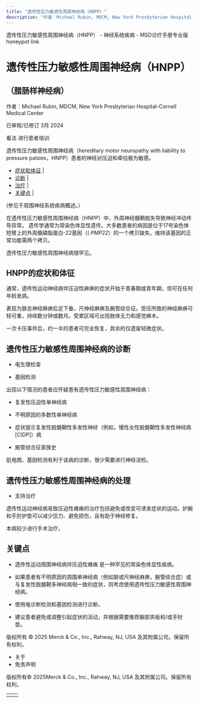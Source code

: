 ```yaml
---
title: "遗传性压力敏感性周围神经病（HNPP）"
description: "作者：Michael Rubin, MDCM, New York Presbyterian Hospital-Cornell Medical Center"
---
```


﻿遗传性压力敏感性周围神经病（HNPP） - 神经系统疾病 - MSD诊疗手册专业版 honeypot link

# 遗传性压力敏感性周围神经病（HNPP）

## （腊肠样神经病）

作者：Michael Rubin, MDCM, New York Presbyterian Hospital-Cornell Medical Center

已审核/已修订 3月 2024

看法 进行患者培训

遗传性压力敏感性周围神经病（hereditary motor neuropathy with liability to pressure palsies，HNPP）患者的神经对压迫和牵拉极为敏感。

- [症状和体征](#症状和体征_v27841086_zh) \|
- [诊断](#诊断_v27841094_zh) \|
- [治疗](#治疗_v27841112_zh) \|
- [关键点](#关键点_v39261763_zh) \|

(参见于周围神经系统疾病概述。）

在遗传性压力敏感性周围神经病（HNPP）中，外周神经髓鞘脱失导致神经冲动传导异常。 遗传学通常为常染色体显性遗传。大多数患者的病因是位于17号染色体短臂上的外周髓磷脂蛋白-22基因（( _PMP22_）的一个拷贝缺失。维持该基因的正常功能需两个拷贝。

遗传性压力敏感性周围神经病很罕见。

## HNPP的症状和体征

通常，遗传性运动神经病伴压迫性麻痹的症状开始于青春期或青年期，但可在任何年龄发病。

表现为腓总神经麻痹后足下垂，尺神经麻痹及腕管综合征。受压所致的神经麻痹可轻可重，持续数分钟或数月。受累区域可出现肢体无力和感觉麻木。

一次卡压事件后，约一半的患者可完全恢复，其余的仅遗留轻微症状。

## 遗传性压力敏感性周围神经病的诊断

- 电生理检查

- 基因检测


出现以下情况的患者应怀疑患有遗传性压力敏感性周围神经病：

- 复发性压迫性单神经病

- 不明原因的多数性单神经病

- 症状提示复发性脱髓鞘性多发性神经（例如，慢性炎性脱髓鞘性多发性神经病 \[CIDP\]）病

- 腕管综合征家族史


肌电图、基因检测有利于该病的诊断，很少需要进行神经活检。

## 遗传性压力敏感性周围神经病的处理

- 支持治疗


遗传性运动神经病易致压迫性瘫痪的治疗包括避免或改变可诱发症状的运动。护腕和手肘护垫可以减少压力、避免损伤，且有助于神经修复。

本病较少进行手术治疗。

## 关键点

- 遗传性运动周围神经病伴压迫性瘫痪 是一种罕见的常染色体显性疾病。

- 如果患者有不明原因的周围单神经病（例如腓或尺神经麻痹，腕管综合症）或与复发性脱髓鞘多神经病相一致的症状，则考虑使用遗传性压力敏感性周围神经病。

- 使用电诊断检测和基因检测进行诊断。

- 建议患者避免或调整引起症状的活动，并根据需要推荐腕部夹板和/或手肘垫。




版权所有 © 2025
Merck & Co., Inc., Rahway, NJ, USA 及其附属公司。保留所有权利。

- 关于
- 免责声明

版权所有© 2025Merck & Co., Inc., Rahway, NJ, USA 及其附属公司。保留所有权利。

|     |     |
| --- | --- |
|  |  |